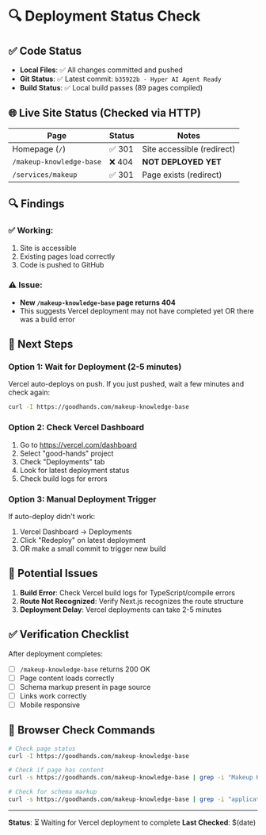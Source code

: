 # 🔍 Deployment Status Check

## ✅ Code Status
- **Local Files**: ✅ All changes committed and pushed
- **Git Status**: ✅ Latest commit: `b35922b - Hyper AI Agent Ready`
- **Build Status**: ✅ Local build passes (89 pages compiled)

## 🌐 Live Site Status (Checked via HTTP)

| Page | Status | Notes |
|------|--------|-------|
| Homepage (`/`) | ✅ 301 | Site accessible (redirect) |
| `/makeup-knowledge-base` | ❌ 404 | **NOT DEPLOYED YET** |
| `/services/makeup` | ✅ 301 | Page exists (redirect) |

## 🔍 Findings

### ✅ Working:
1. Site is accessible
2. Existing pages load correctly
3. Code is pushed to GitHub

### ⚠️ Issue:
- **New `/makeup-knowledge-base` page returns 404**
- This suggests Vercel deployment may not have completed yet OR there was a build error

## 🚀 Next Steps

### Option 1: Wait for Deployment (2-5 minutes)
Vercel auto-deploys on push. If you just pushed, wait a few minutes and check again:
```bash
curl -I https://goodhands.com/makeup-knowledge-base
```

### Option 2: Check Vercel Dashboard
1. Go to https://vercel.com/dashboard
2. Select "good-hands" project
3. Check "Deployments" tab
4. Look for latest deployment status
5. Check build logs for errors

### Option 3: Manual Deployment Trigger
If auto-deploy didn't work:
1. Vercel Dashboard → Deployments
2. Click "Redeploy" on latest deployment
3. OR make a small commit to trigger new build

## 🔧 Potential Issues

1. **Build Error**: Check Vercel build logs for TypeScript/compile errors
2. **Route Not Recognized**: Verify Next.js recognizes the route structure
3. **Deployment Delay**: Vercel deployments can take 2-5 minutes

## ✅ Verification Checklist

After deployment completes:
- [ ] `/makeup-knowledge-base` returns 200 OK
- [ ] Page content loads correctly
- [ ] Schema markup present in page source
- [ ] Links work correctly
- [ ] Mobile responsive

## 📝 Browser Check Commands

```bash
# Check page status
curl -I https://goodhands.com/makeup-knowledge-base

# Check if page has content
curl -s https://goodhands.com/makeup-knowledge-base | grep -i "Makeup Knowledge Base"

# Check for schema markup
curl -s https://goodhands.com/makeup-knowledge-base | grep -i "application/ld+json"
```

---
**Status**: ⏳ Waiting for Vercel deployment to complete
**Last Checked**: $(date)

